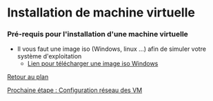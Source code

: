 # Installation de machine virtuelle

### Pré-requis pour l'installation d'une machine virtuelle

* Il vous faut une image iso (Windows, linux ...) afin de simuler votre système d'exploitation
  * [Lien pour télécharger une image iso Windows](https://www.microsoft.com/fr-fr/software-download/windows10)  

[Retour au plan](https://github.com/kevinguyodo/Linux-deuxieme-annee/blob/main/TP1/Plan.md)

[Prochaine étape : Configuration réseau des VM](https://github.com/kevinguyodo/Linux-deuxieme-annee/blob/main/TP1/R%C3%A9glages%20r%C3%A9seaux.md)
